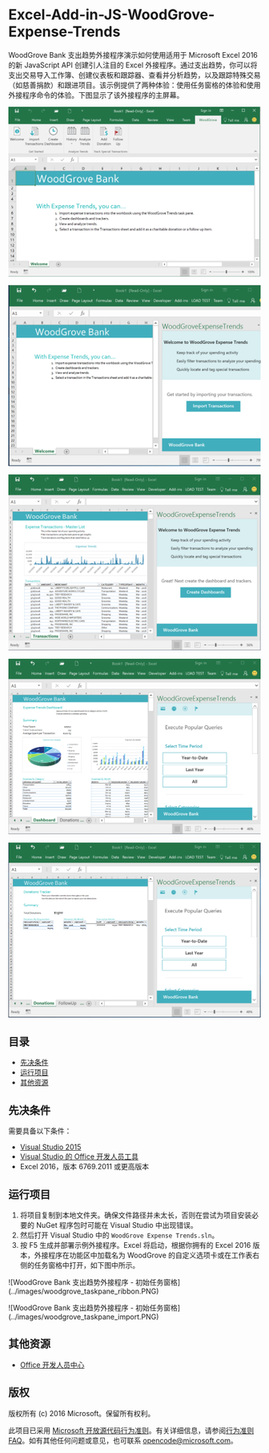﻿# <a name="excel-add-in-js-woodgrove-expense-trends"></a>Excel-Add-in-JS-WoodGrove-Expense-Trends

WoodGrove Bank 支出趋势外接程序演示如何使用适用于 Microsoft Excel 2016 的新 JavaScript API 创建引人注目的 Excel 外接程序。通过支出趋势，你可以将支出交易导入工作簿、创建仪表板和跟踪器、查看并分析趋势，以及跟踪特殊交易（如慈善捐款）和跟进项目。该示例提供了两种体验：使用任务窗格的体验和使用外接程序命令的体验。下图显示了该外接程序的主屏幕。

![WoodGrove Bank 支出趋势加载项 - 功能区](../images/woodgrove_taskpane_ribbon.PNG)

![WoodGrove Bank 支出趋势加载项 - 初始任务窗格](../images/woodgrove_taskpane_import.PNG)

![WoodGrove Bank 支出趋势加载项 - 交易工作表](../images/woodgrove_taskpane_data.PNG)

![WoodGrove Bank 支出趋势加载项 - 仪表板](../images/woodgrove_taskpane_dashboard.PNG)

![WoodGrove Bank 支出趋势加载项 - 捐款跟踪器](../images/woodgrove_taskpane_donations.PNG)

## <a name="table-of-contents"></a>目录

* [先决条件](#prerequisites)
* [运行项目](#run-the-project)
* [其他资源](#additional-resources)

## <a name="prerequisites"></a>先决条件

需要具备以下条件：

* [Visual Studio 2015](https://www.visualstudio.com/downloads/download-visual-studio-vs.aspx)
* [Visual Studio 的 Office 开发人员工具](https://www.visualstudio.com/en-us/features/office-tools-vs.aspx)
* Excel 2016，版本 6769.2011 或更高版本

## <a name="run-the-project"></a>运行项目

1. 将项目复制到本地文件夹。确保文件路径并未太长，否则在尝试为项目安装必要的 NuGet 程序包时可能在 Visual Studio 中出现错误。 
2. 然后打开 Visual Studio 中的 `WoodGrove Expense Trends.sln`。 
3. 按 F5 生成并部署示例外接程序。Excel 将启动，根据你拥有的 Excel 2016 版本，外接程序在功能区中加载名为 WoodGrove 的自定义选项卡或在工作表右侧的任务窗格中打开，如下图中所示。

![WoodGrove Bank 支出趋势外接程序 - 初始任务窗格] (../images/woodgrove_taskpane_ribbon.PNG)

![WoodGrove Bank 支出趋势外接程序 - 初始任务窗格] (../images/woodgrove_taskpane_import.PNG)

## <a name="additional-resources"></a>其他资源

* [Office 开发人员中心](http://dev.office.com/)

## <a name="copyright"></a>版权
版权所有 (c) 2016 Microsoft。保留所有权利。



此项目已采用 [Microsoft 开放源代码行为准则](https://opensource.microsoft.com/codeofconduct/)。有关详细信息，请参阅[行为准则 FAQ](https://opensource.microsoft.com/codeofconduct/faq/)。如有其他任何问题或意见，也可联系 [opencode@microsoft.com](mailto:opencode@microsoft.com)。
